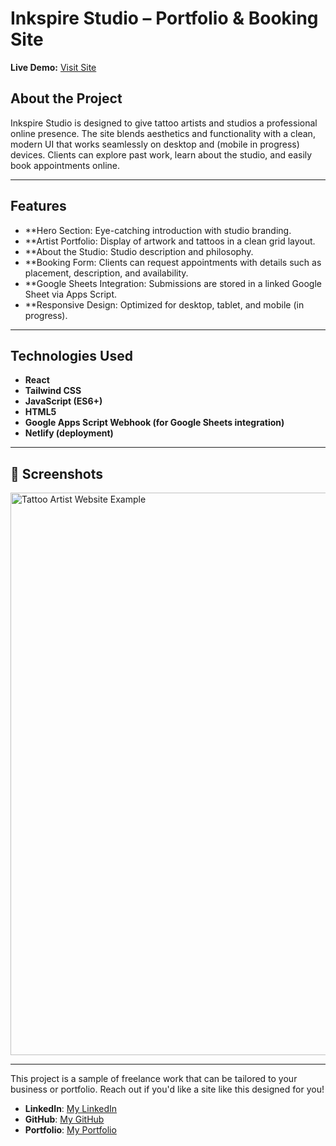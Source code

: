 # Inkspire Studio – Portfolio & Booking Site  
**Live Demo:** [Visit Site](https://inkspire-studio.netlify.app/) 

## About the Project
Inkspire Studio is designed to give tattoo artists and studios a professional online presence. The site blends aesthetics and functionality with a clean, modern UI that works seamlessly on desktop and (mobile in progress) devices. Clients can explore past work, learn about the studio, and easily book appointments online.

---

## Features
- **Hero Section: Eye-catching introduction with studio branding.
- **Artist Portfolio: Display of artwork and tattoos in a clean grid layout.
- **About the Studio: Studio description and philosophy.
- **Booking Form: Clients can request appointments with details such as placement, description, and availability.
- **Google Sheets Integration: Submissions are stored in a linked Google Sheet via Apps Script.
- **Responsive Design: Optimized for desktop, tablet, and mobile (in progress).


---

## Technologies Used
- **React**  
- **Tailwind CSS**  
- **JavaScript (ES6+)**  
- **HTML5**  
- **Google Apps Script Webhook (for Google Sheets integration)**  
- **Netlify (deployment)**  

---

## 📸 Screenshots
<img width="1440" height="900" alt="Tattoo Artist Website Example" src="https://github.com/user-attachments/assets/2a055764-3dcc-49dd-8c57-2938d71bda69" />

---

This project is a sample of freelance work that can be tailored to your business or portfolio. Reach out if you'd like a site like this designed for you!

- **LinkedIn**: [My LinkedIn](https://www.linkedin.com/in/chelsea-ramdat)
- **GitHub**: [My GitHub](https://github.com/ChelsR29)
- **Portfolio**: [My Portfolio](https://chelsea-react-portfolio.netlify.app/)
